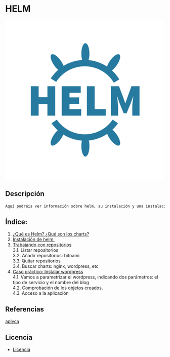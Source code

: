 
# HELM
![logoLinux](https://github.com/anasalasro/Kubernetes-Helm/blob/main/imagenes/helm.png)
## Descripción
``` ruby
Aquí podréis ver información sobre helm, su instalación y una instalación de wordpress parametrizada .
```
## Índice:
1. [ ¿Qué es Helm? ¿Qué son los charts? ](https://github.com/anasalasro/Kubernetes-Helm/blob/main/Que%20es%20helm.md)  
2. [ Instalación de helm. ](https://github.com/anasalasro/Kubernetes-Helm/blob/main/Instalacion.md)
3. [ Trabajando con repositorios ](https://github.com/anasalasro/Kubernetes-Helm/blob/main/repositorios.md)  
3.1. Listar repositorios  
3.2. Añadir repositorios: bitnami  
3.3. Quitar repositorios  
3.4. Buscar charts: nginx, wordpress, etc  
4. [ Caso práctico: Instalar wordpress  ](https://github.com/anasalasro/Kubernetes-Helm/blob/main/casopractico.md)  
4.1. Vamos a parametrizar el wordpress, indicando dos parámetros: el tipo de servicio y el nombre del blog  
4.2.  Comprobación de los objetos creados.  
4.3. Acceso a la aplicación  
## Referencias

[aplyca](https://www.aplyca.com/es/blog/helm-gestor-de-aplicaciones-para-kubernetes)  

## Licencia
- [Licencia](https://github.com/anasalasro/docker-portainer/blob/main/imagenes/by-sa.png) 
